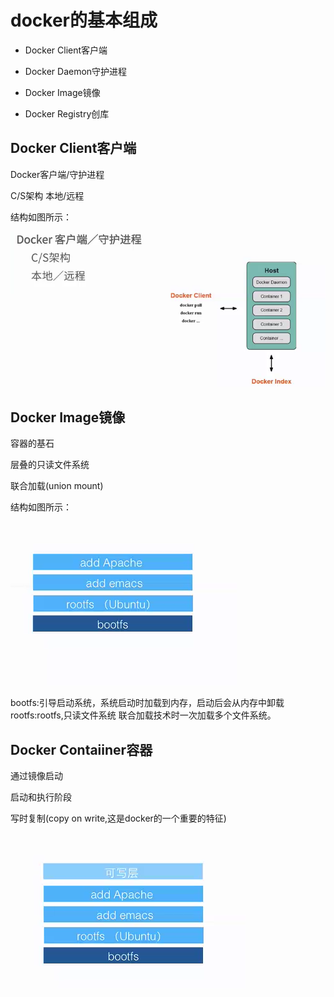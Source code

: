 # docker的基本组成

* Docker Client客户端

* Docker Daemon守护进程

* Docker Image镜像

* Docker Registry创库


## Docker Client客户端

Docker客户端/守护进程

C/S架构
本地/远程

结构如图所示：

![Docker Client客户端](images/docker-2.png)




## Docker Image镜像

容器的基石

层叠的只读文件系统

联合加载(union mount)



结构如图所示：

![docker image](images/docker-3.png)



bootfs:引导启动系统，系统启动时加载到内存，启动后会从内存中卸载
rootfs:rootfs,只读文件系统
联合加载技术时一次加载多个文件系统。



## Docker Contaiiner容器

通过镜像启动

启动和执行阶段


写时复制(copy on write,这是docker的一个重要的特征)

![ Docker Contaiiner容器](images/docker-4.png)





















